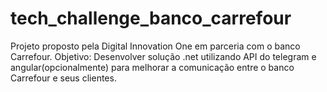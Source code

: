 # tech_challenge_banco_carrefour

Projeto proposto pela Digital Innovation One em parceria com o banco Carrefour.
Objetivo: Desenvolver solução .net utilizando API do telegram e angular(opcionalmente) para melhorar a comunicação entre o banco Carrefour e seus clientes.
